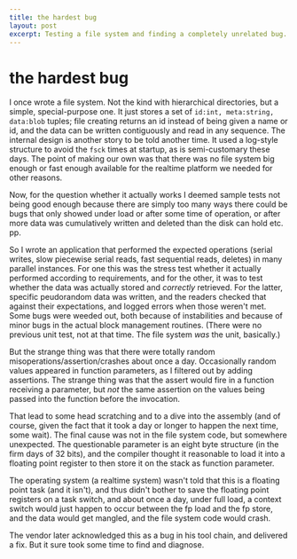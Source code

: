 ```yaml
---
title: the hardest bug
layout: post
excerpt: Testing a file system and finding a completely unrelated bug.
---
```


# the hardest bug

I once wrote a file system. Not the kind with hierarchical directories,
but a simple, special-purpose one. It just stores a set of
`id:int, meta:string, data:blob` tuples; file creating returns an id
instead of being given a name or id, and the data can be written
contiguously and read in any sequence. The internal design is another
story to be told another time. It used a log-style structure to avoid
the `fsck` times at startup, as is semi-customary these days. The point
of making our own was that there was no file system big enough or fast
enough available for the realtime platform we needed for other reasons.

Now, for the question whether it actually works I deemed sample tests
not being good enough because there are simply too many ways there
could be bugs that only showed under load or after some time of operation,
or after more data was cumulatively written and deleted than the disk can
hold etc. pp.

So I wrote an application that performed the expected operations (serial
writes, slow piecewise serial reads, fast sequential reads, deletes) in
many parallel instances. For one this was the stress test whether it
actually performed according to requirements, and for the other, it was
to test whether the data was actually stored and *correctly* retrieved.
For the latter, specific peudorandom data was written, and the readers
checked that against their expectations, and logged errors when those
weren't met. Some bugs were weeded out, both because of instabilities
and because of minor bugs in the actual block management routines. (There
were no previous unit test, not at that time. The file system *was* the unit,
basically.)

But the strange thing was that there were totally random
misoperations/assertion/crashes about once a day. Occasionally
random values appeared in function parameters, as I filtered out
by adding assertions. The strange thing was that the assert would
fire in a function receiving a parameter, but *not* the same assertion
on the values being passed into the function before the invocation.

That lead to some head scratching and to a dive into the assembly
(and of course, given the fact that it took a day or longer to
happen the next time, some wait). The final cause was not in the
file system code, but somewhere unexpected. The questionable parameter
is an eight byte structure (in the firm days of 32 bits), and the
compiler thought it reasonable to load it into a floating point
register to then store it on the stack as function parameter.

The operating system (a realtime system) wasn't told that this is
a floating point task (and it isn't), and thus didn't bother to
save the floating point registers on a task switch, and about once
a day, under full load, a context switch would just happen to occur
between the fp load and the fp store, and the data would get mangled,
and the file system code would crash.

The vendor later acknowledged this as a bug in his tool chain, and
delivered a fix. But it sure took some time to find and diagnose.
